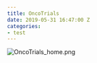 ```yaml
---
title: OncoTrials
date: 2019-05-31 16:47:00 Z
categories:
- test
---
```


![OncoTrials_home.png](/uploads/OncoTrials_home.png)